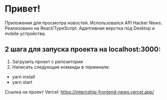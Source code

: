 # Привет!

Приложения для просмотра новостей.
Использовался API Hacker News.
Реализовано на React/TypeScript.
Адаптивная верстка под Desktop и mobile устройства.

## 2 шага для запуска проекта на localhost:3000:
1. Загрузить проект с репозитория
2. Написать следующие команды в терминале:
- yarn install  
- yarn start  


Ссылка на проект Vercel: https://internship-frontend-news.vercel.app/
